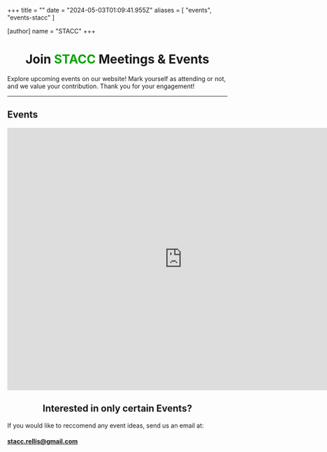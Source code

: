 +++
title = ""
date = "2024-05-03T01:09:41.955Z"
aliases = [ "events", "events-stacc" ]

[author]
name = "STACC"
+++

<center><h1>Join <div style="color: #07a500; display: inline;">STACC</div> Meetings & Events</h1></center>


Explore upcoming events on our website! Mark yourself as attending or not, and we value your contribution. Thank you for your engagement!


----------------------------------------------------------------
<h2>Events</h2>

<center><iframe src="https://calendar.google.com/calendar/embed?src=stacc.rellis%40gmail.com&ctz=America%2FChicago" style="border: 0" width="800" height="600" frameborder="0" scrolling="no"></iframe></center>

<center><h2>Interested in only certain Events?</h2></center>

If you would like to reccomend any event ideas, send us an email at:

#### stacc.rellis@gmail.com